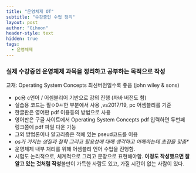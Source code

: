 ```yaml
---
title: "운영체제 OT"
subtitle: "수강중인 수업 정리"
layout: post
author: "Gihoon"
header-style: text
hidden: true
tags:
  - 운영체제
---
```


### 실제 수강중인 운영체제 과목을 정리하고 공부하는 목적으로 작성

교재: Operating System Concepts 최신버전일수록 좋음 (john wiley & sons)

-   pc용 c언어 / 어셈블리어 기반으로 강의 진행 (자바 버전도 함)
-   실습용 코드는 필ㅇ0ㅛ한 부분에서 사용 ,vs2017/19, pc 어셈블리를 기준
-   한글판은 영어판 pdf 이용등의 방법으로 사용
-   영어판은 구글 사이트에서 Operating System Concepts pdf 입력하면 두번째 링크쯤에 pdf 파일 다운 가능
-   그외 방법론이나 알고리즘은 책에 있는 pseud코드를 이용
-   _os가 가지는 성질과 철학 그리고 필요성에 대해 생각하고 이해하는데 초점을 맞춤\*_
-   운영체제 내부 처리를 위해 어셈블리 언어 수업을 진행함.
-   시험도 논리적으로, 체계적으로 그리고 문장으로 표현해야함. **이정도 작성했으면 잘 알고 있는 것처럼 작성**불만이 가득한 사람도 있고, 가질 시간이 없는 사람이 있다.
